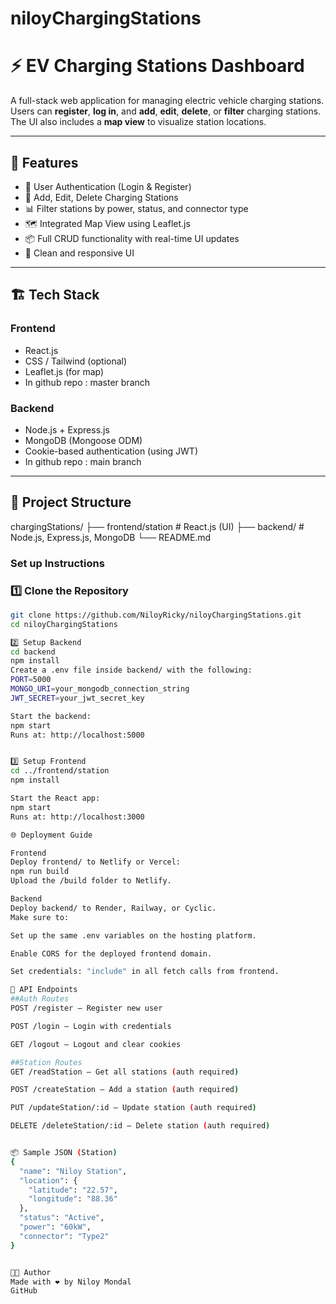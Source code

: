 # niloyChargingStations

# ⚡ EV Charging Stations Dashboard

A full-stack web application for managing electric vehicle charging stations. Users can **register**, **log in**, and **add**, **edit**, **delete**, or **filter** charging stations. The UI also includes a **map view** to visualize station locations.

---

## 🚀 Features

- 🔐 User Authentication (Login & Register)
- 📍 Add, Edit, Delete Charging Stations
- 📊 Filter stations by power, status, and connector type
- 🗺️ Integrated Map View using Leaflet.js
- 📦 Full CRUD functionality with real-time UI updates
- 🎨 Clean and responsive UI

---

## 🏗️ Tech Stack

### Frontend
- React.js
- CSS / Tailwind (optional)
- Leaflet.js (for map)
- In github repo : master branch

### Backend
- Node.js + Express.js
- MongoDB (Mongoose ODM)
- Cookie-based authentication (using JWT)
- In github repo : main branch

---

## 📂 Project Structure

chargingStations/
├── frontend/station # React.js (UI)
├── backend/ # Node.js, Express.js, MongoDB
└── README.md

### Set up Instructions
### 1️⃣ Clone the Repository

```bash
git clone https://github.com/NiloyRicky/niloyChargingStations.git
cd niloyChargingStations

2️⃣ Setup Backend
cd backend
npm install
Create a .env file inside backend/ with the following:
PORT=5000
MONGO_URI=your_mongodb_connection_string
JWT_SECRET=your_jwt_secret_key

Start the backend:
npm start
Runs at: http://localhost:5000


3️⃣ Setup Frontend
cd ../frontend/station
npm install

Start the React app:
npm start
Runs at: http://localhost:3000

🌐 Deployment Guide

Frontend
Deploy frontend/ to Netlify or Vercel:
npm run build
Upload the /build folder to Netlify.

Backend
Deploy backend/ to Render, Railway, or Cyclic.
Make sure to:

Set up the same .env variables on the hosting platform.

Enable CORS for the deployed frontend domain.

Set credentials: "include" in all fetch calls from frontend.

🔗 API Endpoints
##Auth Routes
POST /register – Register new user

POST /login – Login with credentials

GET /logout – Logout and clear cookies

##Station Routes
GET /readStation – Get all stations (auth required)

POST /createStation – Add a station (auth required)

PUT /updateStation/:id – Update station (auth required)

DELETE /deleteStation/:id – Delete station (auth required)


📦 Sample JSON (Station)
{
  "name": "Niloy Station",
  "location": {
    "latitude": "22.57",
    "longitude": "88.36"
  },
  "status": "Active",
  "power": "60kW",
  "connector": "Type2"
}


👨‍💻 Author
Made with ❤️ by Niloy Mondal
GitHub
